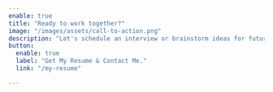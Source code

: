 ```yaml
---
enable: true
title: "Ready to work together?"
image: "/images/assets/call-to-action.png"
description: "Let's schedule an interview or brainstorm ideas for future projects!."
button:
  enable: true
  label: "Get My Resume & Contact Me."
  link: "/my-resume"

---
```

